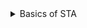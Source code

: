 <details>
<summary> Basics of STA </summary>
Min and Max Delay
<img width="719" alt="STA_1" src="https://github.com/user-attachments/assets/24b33a40-1bc4-49fc-9c75-87064450697a">
Delay:
*delay is a function of input transition and load capacitance.
*Delay of any gate is function of input transition and out put load.
*Where load is not only because of leangthy nets and also depends on number of load connected to it.
<img width="722" alt="STA_2" src="https://github.com/user-attachments/assets/a54e09eb-3b5f-4d8c-b097-025ff2f379be">
<img width="722" alt="STA_3" src="https://github.com/user-attachments/assets/d5d11090-90cb-4e05-8e58-0b387b961825">
<img width="719" alt="STA_4" src="https://github.com/user-attachments/assets/0573fd3c-a2d5-4354-b382-32c52b1ee746">
<img width="721" alt="STA_5" src="https://github.com/user-attachments/assets/4267556b-eec8-47ba-9118-83ea6cad5c21">
<img width="718" alt="STA_6" src="https://github.com/user-attachments/assets/5fe9b614-5f2c-4aa7-aca1-1c0fe3937d02">
<img width="722" alt="STA_7" src="https://github.com/user-attachments/assets/3930a33d-cb52-4df3-879b-207729915022">
<img width="716" alt="STA_8" src="https://github.com/user-attachments/assets/db2fe7d9-1610-48c6-8cc6-cd3b8ef71c4a">

  
</details>
